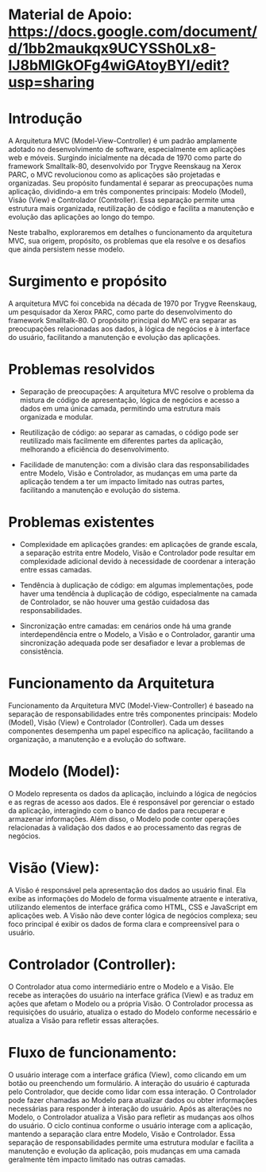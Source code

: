 # Material de Apoio: https://docs.google.com/document/d/1bb2maukqx9UCYSSh0Lx8-lJ8bMlGkOFg4wiGAtoyBYI/edit?usp=sharing

# Introdução

A Arquitetura MVC (Model-View-Controller) é um padrão amplamente adotado no desenvolvimento de software, especialmente em aplicações web e móveis. Surgindo inicialmente na década de 1970 como parte do framework Smalltalk-80, desenvolvido por Trygve Reenskaug na Xerox PARC, o MVC revolucionou como as aplicações são projetadas e organizadas. Seu propósito fundamental é separar as preocupações numa aplicação, dividindo-a em três componentes principais: Modelo (Model), Visão (View) e Controlador (Controller). Essa separação permite uma estrutura mais organizada, reutilização de código e facilita a manutenção e evolução das aplicações ao longo do tempo.

Neste trabalho, exploraremos em detalhes o funcionamento da arquitetura MVC, sua origem, propósito, os problemas que ela resolve e os desafios que ainda persistem nesse modelo. 


# Surgimento e propósito

A arquitetura MVC foi concebida na década de 1970 por Trygve Reenskaug, um pesquisador da Xerox PARC, como parte do desenvolvimento do framework Smalltalk-80. O propósito principal do MVC era separar as preocupações relacionadas aos dados, à lógica de negócios e à interface do usuário, facilitando a manutenção e evolução das aplicações.


# Problemas resolvidos
- Separação de preocupações: A arquitetura MVC resolve o problema da mistura de código de apresentação, lógica de negócios e acesso a dados em uma única camada, permitindo uma estrutura mais organizada e modular.

- Reutilização de código: ao separar as camadas, o código pode ser reutilizado mais facilmente em diferentes partes da aplicação, melhorando a eficiência do desenvolvimento.

- Facilidade de manutenção: com a divisão clara das responsabilidades entre Modelo, Visão e Controlador, as mudanças em uma parte da aplicação tendem a ter um impacto limitado nas outras partes, facilitando a manutenção e evolução do sistema.


# Problemas existentes
- Complexidade em aplicações grandes: em aplicações de grande escala, a separação estrita entre Modelo, Visão e Controlador pode resultar em complexidade adicional devido à necessidade de coordenar a interação entre essas camadas.

- Tendência à duplicação de código: em algumas implementações, pode haver uma tendência à duplicação de código, especialmente na camada de Controlador, se não houver uma gestão cuidadosa das responsabilidades.

- Sincronização entre camadas: em cenários onde há uma grande interdependência entre o Modelo, a Visão e o Controlador, garantir uma sincronização adequada pode ser desafiador e levar a problemas de consistência.

# Funcionamento da Arquitetura
Funcionamento da Arquitetura MVC (Model-View-Controller) é baseado na separação de responsabilidades entre três componentes principais: Modelo (Model), Visão (View) e Controlador (Controller). Cada um desses componentes desempenha um papel específico na aplicação, facilitando a organização, a manutenção e a evolução do software.

# Modelo (Model):
O Modelo representa os dados da aplicação, incluindo a lógica de negócios e as regras de acesso aos dados.
Ele é responsável por gerenciar o estado da aplicação, interagindo com o banco de dados para recuperar e armazenar informações.
Além disso, o Modelo pode conter operações relacionadas à validação dos dados e ao processamento das regras de negócios.

# Visão (View):
A Visão é responsável pela apresentação dos dados ao usuário final.
Ela exibe as informações do Modelo de forma visualmente atraente e interativa, utilizando elementos de interface gráfica como HTML, CSS e JavaScript em aplicações web.
A Visão não deve conter lógica de negócios complexa; seu foco principal é exibir os dados de forma clara e compreensível para o usuário.

# Controlador (Controller):
O Controlador atua como intermediário entre o Modelo e a Visão.
Ele recebe as interações do usuário na interface gráfica (View) e as traduz em ações que afetam o Modelo ou a própria Visão.
O Controlador processa as requisições do usuário, atualiza o estado do Modelo conforme necessário e atualiza a Visão para refletir essas alterações.


# Fluxo de funcionamento:
O usuário interage com a interface gráfica (View), como clicando em um botão ou preenchendo um formulário.
A interação do usuário é capturada pelo Controlador, que decide como lidar com essa interação.
O Controlador pode fazer chamadas ao Modelo para atualizar dados ou obter informações necessárias para responder à interação do usuário.
Após as alterações no Modelo, o Controlador atualiza a Visão para refletir as mudanças aos olhos do usuário.
O ciclo continua conforme o usuário interage com a aplicação, mantendo a separação clara entre Modelo, Visão e Controlador.
Essa separação de responsabilidades permite uma estrutura modular e facilita a manutenção e evolução da aplicação, pois mudanças em uma camada geralmente têm impacto limitado nas outras camadas.
